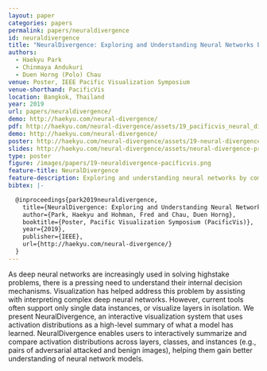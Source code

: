 ```yaml
---
layout: paper
categories: papers
permalink: papers/neuraldivergence
id: neuraldivergence
title: "NeuralDivergence: Exploring and Understanding Neural Networks by Comparing Activation Distributions"
authors: 
  - Haekyu Park
  - Chinmaya Andukuri
  - Duen Horng (Polo) Chau
venue: Poster, IEEE Pacific Visualization Symposium
venue-shorthand: PacificVis
location: Bangkok, Thailand 
year: 2019
url: papers/neuraldivergence/
demo: http://haekyu.com/neural-divergence/
pdf: http://haekyu.com/neural-divergence/assets/19_pacificvis_neural_divergence.pdf
demo: http://haekyu.com/neural-divergence/
poster: http://haekyu.com/neural-divergence/assets/19-neural-divergence-poster.pdf
slides: http://haekyu.com/neural-divergence/assets/neural-divergence-presentation.pdf
type: poster
figure: /images/papers/19-neuraldivergence-pacificvis.png
feature-title: NeuralDivergence
feature-description: Exploring and understanding neural networks by comparing activation distributions
bibtex: |-

  @inproceedings{park2019neuraldivergence,
    title={NeuralDivergence: Exploring and Understanding Neural Networks by Comparing Activation Distributions},
    author={Park, Haekyu and Hohman, Fred and Chau, Duen Horng},
    booktitle={Poster, Pacific Visualization Symposium (PacificVis)},
    year={2019},
    publisher={IEEE},
    url={http://haekyu.com/neural-divergence/}
  }
---
```


As deep neural networks are increasingly used in solving highstake problems, there is a pressing need to understand their internal decision mechanisms. Visualization has helped address this problem by assisting with interpreting complex deep neural networks.
However, current tools often support only single data instances, or visualize layers in isolation.
We present NeuralDivergence, an interactive visualization system that uses activation distributions as a high-level summary of what a model has learned. NeuralDivergence enables users to interactively summarize and compare activation distributions across layers, classes, and instances (e.g., pairs of adversarial attacked and benign images), helping them gain better understanding of neural network models.
